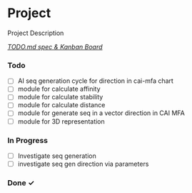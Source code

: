 # Project

Project Description

<em>[TODO.md spec & Kanban Board](https://bit.ly/3fCwKfM)</em>

### Todo

- [ ] AI seq generation cycle for direction in cai-mfa chart  
- [ ] module for calculate affinity  
- [ ] module for calculate stability  
- [ ] module for calculate distance  
- [ ] module for generate seq in a vector direction  in CAI MFA  
- [ ] module for 3D representation  

### In Progress

- [ ] Investigate seq generation  
- [ ] investigate seq gen direction via parameters  

### Done ✓


